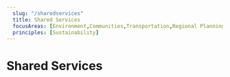 ```yaml
---
  slug: "/sharedservices"
  title: Shared Services
  focusAreas: [Environment,Communities,Transportation,Regional Planning]
  principles: [Sustainability]
---
```

# Shared Services